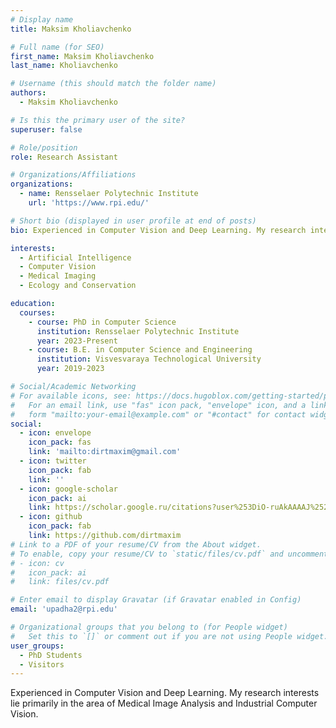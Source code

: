 ```yaml
---
# Display name
title: Maksim Kholiavchenko

# Full name (for SEO)
first_name: Maksim Kholiavchenko
last_name: Kholiavchenko

# Username (this should match the folder name)
authors:
  - Maksim Kholiavchenko

# Is this the primary user of the site?
superuser: false

# Role/position
role: Research Assistant

# Organizations/Affiliations
organizations:
  - name: Rensselaer Polytechnic Institute
    url: 'https://www.rpi.edu/'

# Short bio (displayed in user profile at end of posts)
bio: Experienced in Computer Vision and Deep Learning. My research interests lie primarily in the area of Medical Image Analysis and Industrial Computer Vision.

interests:
  - Artificial Intelligence
  - Computer Vision
  - Medical Imaging
  - Ecology and Conservation

education:
  courses:
    - course: PhD in Computer Science
      institution: Rensselaer Polytechnic Institute
      year: 2023-Present
    - course: B.E. in Computer Science and Engineering
      institution: Visvesvaraya Technological University
      year: 2019-2023

# Social/Academic Networking
# For available icons, see: https://docs.hugoblox.com/getting-started/page-builder/#icons
#   For an email link, use "fas" icon pack, "envelope" icon, and a link in the
#   form "mailto:your-email@example.com" or "#contact" for contact widget.
social:
  - icon: envelope
    icon_pack: fas
    link: 'mailto:dirtmaxim@gmail.com'
  - icon: twitter
    icon_pack: fab
    link: ''
  - icon: google-scholar
    icon_pack: ai
    link: https://scholar.google.ru/citations?user%253DiO-ruAkAAAAJ%2526hl%253Dru
  - icon: github
    icon_pack: fab
    link: https://github.com/dirtmaxim
# Link to a PDF of your resume/CV from the About widget.
# To enable, copy your resume/CV to `static/files/cv.pdf` and uncomment the lines below.
# - icon: cv
#   icon_pack: ai
#   link: files/cv.pdf

# Enter email to display Gravatar (if Gravatar enabled in Config)
email: 'upadha2@rpi.edu'

# Organizational groups that you belong to (for People widget)
#   Set this to `[]` or comment out if you are not using People widget.
user_groups:
  - PhD Students
  - Visitors
---
```


Experienced in Computer Vision and Deep Learning. My research interests lie primarily in the area of Medical Image Analysis and Industrial Computer Vision.
